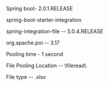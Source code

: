Spring boot- 2.0.1.RELEASE

spring-boot-starter-integration

spring-integration-file -- 5.0.4.RELEASE

org.apache.poi -- 3.17

Pooling time - 1 second

File Pooling Location -- \fileread\

File type -- .xlsx
